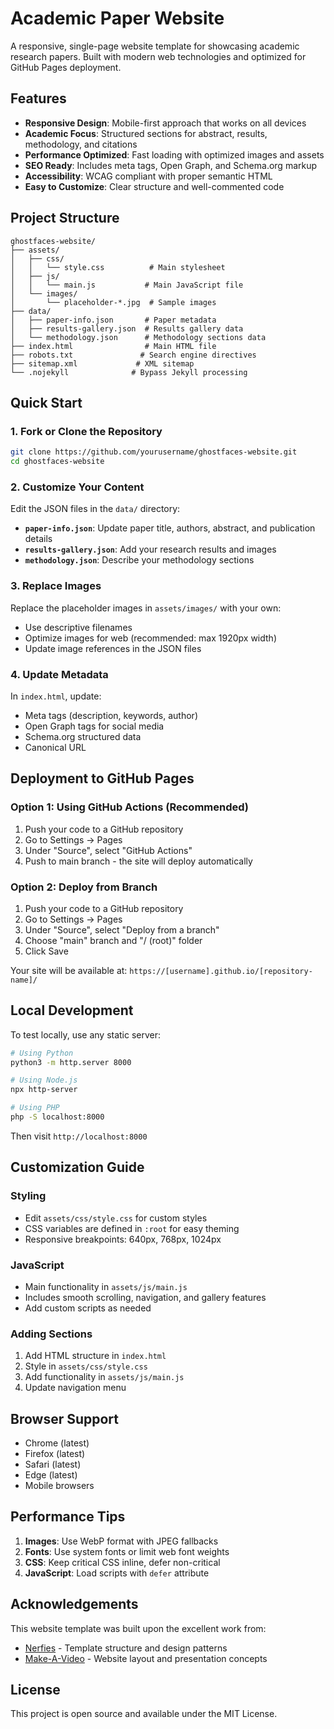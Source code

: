 # Academic Paper Website

A responsive, single-page website template for showcasing academic research papers. Built with modern web technologies and optimized for GitHub Pages deployment.

## Features

- **Responsive Design**: Mobile-first approach that works on all devices
- **Academic Focus**: Structured sections for abstract, results, methodology, and citations
- **Performance Optimized**: Fast loading with optimized images and assets
- **SEO Ready**: Includes meta tags, Open Graph, and Schema.org markup
- **Accessibility**: WCAG compliant with proper semantic HTML
- **Easy to Customize**: Clear structure and well-commented code

## Project Structure

```
ghostfaces-website/
├── assets/
│   ├── css/
│   │   └── style.css          # Main stylesheet
│   ├── js/
│   │   └── main.js           # Main JavaScript file
│   └── images/
│       └── placeholder-*.jpg  # Sample images
├── data/
│   ├── paper-info.json       # Paper metadata
│   ├── results-gallery.json  # Results gallery data
│   └── methodology.json      # Methodology sections data
├── index.html                # Main HTML file
├── robots.txt               # Search engine directives
├── sitemap.xml             # XML sitemap
└── .nojekyll              # Bypass Jekyll processing

```

## Quick Start

### 1. Fork or Clone the Repository

```bash
git clone https://github.com/yourusername/ghostfaces-website.git
cd ghostfaces-website
```

### 2. Customize Your Content

Edit the JSON files in the `data/` directory:

- **`paper-info.json`**: Update paper title, authors, abstract, and publication details
- **`results-gallery.json`**: Add your research results and images
- **`methodology.json`**: Describe your methodology sections

### 3. Replace Images

Replace the placeholder images in `assets/images/` with your own:
- Use descriptive filenames
- Optimize images for web (recommended: max 1920px width)
- Update image references in the JSON files

### 4. Update Metadata

In `index.html`, update:
- Meta tags (description, keywords, author)
- Open Graph tags for social media
- Schema.org structured data
- Canonical URL

## Deployment to GitHub Pages

### Option 1: Using GitHub Actions (Recommended)

1. Push your code to a GitHub repository
2. Go to Settings → Pages
3. Under "Source", select "GitHub Actions"
4. Push to main branch - the site will deploy automatically

### Option 2: Deploy from Branch

1. Push your code to a GitHub repository
2. Go to Settings → Pages
3. Under "Source", select "Deploy from a branch"
4. Choose "main" branch and "/ (root)" folder
5. Click Save

Your site will be available at: `https://[username].github.io/[repository-name]/`

## Local Development

To test locally, use any static server:

```bash
# Using Python
python3 -m http.server 8000

# Using Node.js
npx http-server

# Using PHP
php -S localhost:8000
```

Then visit `http://localhost:8000`

## Customization Guide

### Styling

- Edit `assets/css/style.css` for custom styles
- CSS variables are defined in `:root` for easy theming
- Responsive breakpoints: 640px, 768px, 1024px

### JavaScript

- Main functionality in `assets/js/main.js`
- Includes smooth scrolling, navigation, and gallery features
- Add custom scripts as needed

### Adding Sections

1. Add HTML structure in `index.html`
2. Style in `assets/css/style.css`
3. Add functionality in `assets/js/main.js`
4. Update navigation menu

## Browser Support

- Chrome (latest)
- Firefox (latest)
- Safari (latest)
- Edge (latest)
- Mobile browsers

## Performance Tips

1. **Images**: Use WebP format with JPEG fallbacks
2. **Fonts**: Use system fonts or limit web font weights
3. **CSS**: Keep critical CSS inline, defer non-critical
4. **JavaScript**: Load scripts with `defer` attribute

## Acknowledgements

This website template was built upon the excellent work from:

- [Nerfies](https://github.com/nerfies/nerfies.github.io) - Template structure and design patterns
- [Make-A-Video](https://makeavideo.studio/) - Website layout and presentation concepts

## License

This project is open source and available under the MIT License.